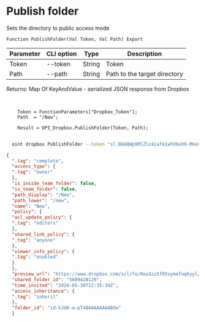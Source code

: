 ﻿---
sidebar_position: 1
---

# Publish folder
 Sets the directory to public access mode



`Function PublishFolder(Val Token, Val Path) Export`

  | Parameter | CLI option | Type | Description |
  |-|-|-|-|
  | Token | --token | String | Token |
  | Path | --path | String | Path to the target directory |

  
  Returns:  Map Of KeyAndValue - serialized JSON response from Dropbox

<br/>




```bsl title="Code example"
    Token = FunctionParameters["Dropbox_Token"];
    Path  = "/New";

    Result = OPI_Dropbox.PublishFolder(Token, Path);
```



```sh title="CLI command example"
    
  oint dropbox PublishFolder --token "sl.B6AQWp9MlZlz4iaf41whVKxX9-MXeCiQhPRe4YIRxFmZ3zHsdjmOAatzgaWVhqmlIOvDD6WIUQ..." --path %path%

```

```json title="Result"
{
  ".tag": "complete",
  "access_type": {
  ".tag": "owner"
  },
  "is_inside_team_folder": false,
  "is_team_folder": false,
  "path_display": "/New",
  "path_lower": "/new",
  "name": "New",
  "policy": {
  "acl_update_policy": {
  ".tag": "editors"
  },
  "shared_link_policy": {
  ".tag": "anyone"
  },
  "viewer_info_policy": {
  ".tag": "enabled"
  }
  },
  "preview_url": "https://www.dropbox.com/scl/fo/0eu3zz5f05vymefoq6yyl/h?dl=0",
  "shared_folder_id": "5009428129",
  "time_invited": "2024-05-30T12:35:34Z",
  "access_inheritance": {
  ".tag": "inherit"
  },
  "folder_id": "id:kJU6-a-pT48AAAAAAAABXw"
  }
```
